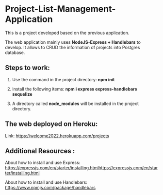 # Project-List-Management-Application
This is a project developed based on the previous application. 

The web application mainly uses **NodeJS-Express + Handlebars** to develop. It allows to CRUD the information of projects into Postgres database.


## Steps to work:
1. Use the command in the project directory: **npm init**  

2. Install the following items: 
**npm i express express-handlebars sequelize**

3. A directory called **node_modules** will be installed in the project directory.


## The web deployed on Heroku:
Link: https://welcome2022.herokuapp.com/projects

## Additional Resources : 

About how to install and use Express:
https://expressjs.com/en/starter/installing.htmlhttps://expressjs.com/en/starter/installing.html

About how to install and use Handlebars:
https://www.npmjs.com/package/handlebars


